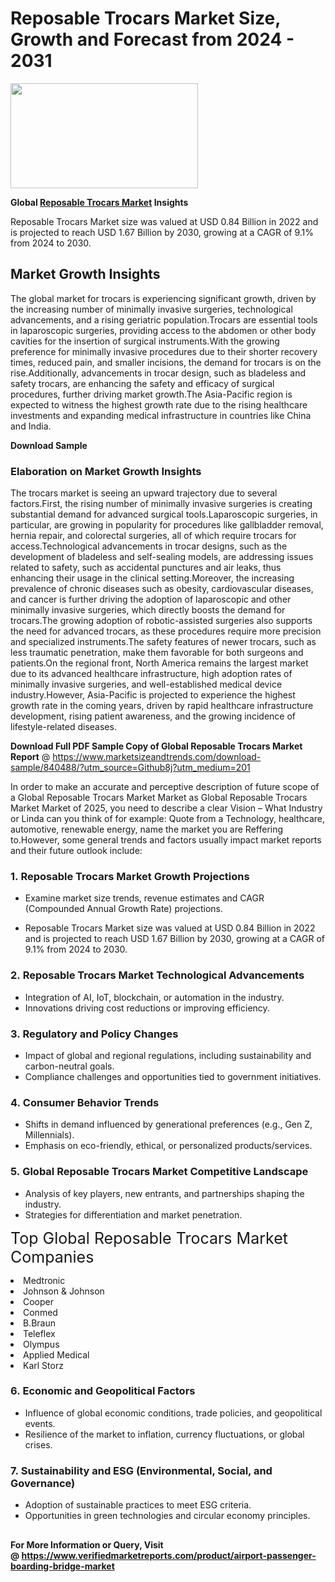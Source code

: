 <H1>Reposable Trocars Market Size, Growth and Forecast from 2024 - 2031</H1><img class="aligncenter size-medium wp-image-584254" src="https://thirdeyenews.in/wp-content/uploads/2024/09/Global-Market-Research-300x168.jpeg" alt="" width="300" height="168" /><p><strong>Global&nbsp;<a href="https://www.marketsizeandtrends.com/download-sample/840488/?utm_source=Github8j?utm_medium=201">Reposable Trocars Market</a> Insights</strong></p><p>Reposable Trocars Market size was valued at USD 0.84 Billion in 2022 and is projected to reach USD 1.67 Billion by 2030, growing at a CAGR of 9.1% from 2024 to 2030.</p><p><h2>Market Growth Insights</h2> The global market for trocars is experiencing significant growth, driven by the increasing number of minimally invasive surgeries, technological advancements, and a rising geriatric population.Trocars are essential tools in laparoscopic surgeries, providing access to the abdomen or other body cavities for the insertion of surgical instruments.With the growing preference for minimally invasive procedures due to their shorter recovery times, reduced pain, and smaller incisions, the demand for trocars is on the rise.Additionally, advancements in trocar design, such as bladeless and safety trocars, are enhancing the safety and efficacy of surgical procedures, further driving market growth.The Asia-Pacific region is expected to witness the highest growth rate due to the rising healthcare investments and expanding medical infrastructure in countries like China and India.<p><strong>Download Sample</strong></p> <h3>Elaboration on Market Growth Insights</h3> The trocars market is seeing an upward trajectory due to several factors.First, the rising number of minimally invasive surgeries is creating substantial demand for advanced surgical tools.Laparoscopic surgeries, in particular, are growing in popularity for procedures like gallbladder removal, hernia repair, and colorectal surgeries, all of which require trocars for access.Technological advancements in trocar designs, such as the development of bladeless and self-sealing models, are addressing issues related to safety, such as accidental punctures and air leaks, thus enhancing their usage in the clinical setting.Moreover, the increasing prevalence of chronic diseases such as obesity, cardiovascular diseases, and cancer is further driving the adoption of laparoscopic and other minimally invasive surgeries, which directly boosts the demand for trocars.The growing adoption of robotic-assisted surgeries also supports the need for advanced trocars, as these procedures require more precision and specialized instruments.The safety features of newer trocars, such as less traumatic penetration, make them favorable for both surgeons and patients.On the regional front, North America remains the largest market due to its advanced healthcare infrastructure, high adoption rates of minimally invasive surgeries, and well-established medical device industry.However, Asia-Pacific is projected to experience the highest growth rate in the coming years, driven by rapid healthcare infrastructure development, rising patient awareness, and the growing incidence of lifestyle-related diseases.<p><span class=""><strong>Download Full PDF Sample Copy of Global Reposable Trocars Market Report</strong> @ <a href="https://www.marketsizeandtrends.com/download-sample/840488/?utm_source=Github8j?utm_medium=201" target="_blank">https://www.marketsizeandtrends.com/download-sample/840488/?utm_source=Github8j?utm_medium=201</a></span></p><p>In order to make an accurate and perceptive description of future scope of a Global&nbsp;Reposable Trocars Market Market as Global&nbsp;Reposable Trocars Market Market of 2025, you need to describe a clear Vision &ndash; What Industry or Linda can you think of for example: Quote from a Technology, healthcare, automotive, renewable energy, name the market you are Reffering to.However, some general trends and factors usually impact market reports and their future outlook include:</p><h3>1.&nbsp;<strong>Reposable Trocars Market Growth Projections</strong></h3><ul><li>Examine market size trends, revenue estimates and CAGR (Compounded Annual Growth Rate) projections.</li><li><p>Reposable Trocars Market size was valued at USD 0.84 Billion in 2022 and is projected to reach USD 1.67 Billion by 2030, growing at a CAGR of 9.1% from 2024 to 2030.</p></li></ul><h3>2.&nbsp;<strong>Reposable Trocars Market Technological Advancements</strong></h3><ul><li>Integration of AI, IoT, blockchain, or automation in the industry.</li><li>Innovations driving cost reductions or improving efficiency.</li></ul><h3>3.&nbsp;<strong>Regulatory and Policy Changes</strong></h3><ul><li>Impact of global and regional regulations, including sustainability and carbon-neutral goals.</li><li>Compliance challenges and opportunities tied to government initiatives.</li></ul><h3>4.&nbsp;<strong>Consumer Behavior Trends</strong></h3><ul><li>Shifts in demand influenced by generational preferences (e.g., Gen Z, Millennials).</li><li>Emphasis on eco-friendly, ethical, or personalized products/services.</li></ul><h3>5.&nbsp;<strong>Global Reposable Trocars Market Competitive Landscape</strong></h3><ul><li>Analysis of key players, new entrants, and partnerships shaping the industry.</li><li>Strategies for differentiation and market penetration.</li></ul><p data-pm-slice="1 1 []"><span style="color: inherit; font-family: inherit; font-size: 25px;">Top Global Reposable Trocars Market Companies</span></p><div class="" data-test-id=""><p><li>Medtronic</li><li> Johnson & Johnson</li><li> Cooper</li><li> Conmed</li><li> B.Braun</li><li> Teleflex</li><li> Olympus</li><li> Applied Medical</li><li> Karl Storz</li></p></div><h3>6.&nbsp;<strong>Economic and Geopolitical Factors</strong></h3><ul><li>Influence of global economic conditions, trade policies, and geopolitical events.</li><li>Resilience of the market to inflation, currency fluctuations, or global crises.</li></ul><h3>7.&nbsp;<strong>Sustainability and ESG (Environmental, Social, and Governance)</strong></h3><ul><li>Adoption of sustainable practices to meet ESG criteria.</li><li>Opportunities in green technologies and circular economy principles.</li></ul><h2><strong style="font-size: 14px;">For More Information or Query, Visit @&nbsp;</strong><a style="background-color: #ffffff; font-size: 14px;" href="https://www.marketsizeandtrends.com/report/reposable-trocars-market/" target="_blank">https://www.verifiedmarketreports.com/product/airport-passenger-boarding-bridge-market</a></h2>